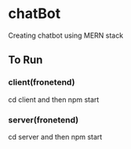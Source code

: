 # chatBot
Creating chatbot using MERN stack

## To Run
### client(fronetend)
cd client and then npm start
### server(fronetend)
cd server and then npm start
